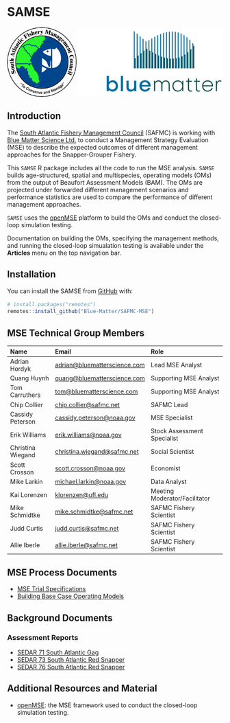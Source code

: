 
<!-- README.md is generated from README.Rmd. Please edit that file -->

# SAMSE

<!-- badges: start -->
<!-- badges: end -->

![](man/figures/logo.png)

## Introduction

The [South Atlantic Fishery Management Council](https://safmc.net/)
(SAFMC) is working with [Blue Matter Science
Ltd.](https://www.bluematterscience.com/) to conduct a Management
Strategy Evaluation (MSE) to describe the expected outcomes of different
management approaches for the Snapper-Grouper Fishery.

This `SAMSE` R package includes all the code to run the MSE analysis.
`SAMSE` builds age-structured, spatial and multispecies, operating
models (OMs) from the output of Beaufort Assessment Models (BAM). The
OMs are projected under forwarded different management scenarios and
performance statistics are used to compare the performance of different
management approaches.

`SAMSE` uses the [openMSE](https:://openMSE.com) platform to build the
OMs and conduct the closed-loop simulation testing.

Documentation on building the OMs, specifying the management methods,
and running the closed-loop simualation testing is available under the
**Articles** menu on the top navigation bar.

## Installation

You can install the SAMSE from [GitHub](https://github.com/) with:

``` r
# install.packages("remotes")
remotes::install_github("Blue-Matter/SAFMC-MSE")
```

## MSE Technical Group Members

| Name              | Email                          | Role                          |
|:------------------|:-------------------------------|:------------------------------|
| Adrian Hordyk     | <adrian@bluematterscience.com> | Lead MSE Analyst              |
| Quang Huynh       | <quang@bluematterscience.com>  | Supporting MSE Analyst        |
| Tom Carruthers    | <tom@bluematterscience.com>    | Supporting MSE Analyst        |
| Chip Collier      | <chip.collier@safmc.net>       | SAFMC Lead                    |
| Cassidy Peterson  | <cassidy.peterson@noaa.gov>    | MSE Specialist                |
| Erik Williams     | <erik.williams@noaa.gov>       | Stock Assessment Specialist   |
| Christina Wiegand | <christina.wiegand@safmc.net>  | Social Scientist              |
| Scott Crosson     | <scott.crosson@noaa.gov>       | Economist                     |
| Mike Larkin       | <michael.larkin@noaa.gov>      | Data Analyst                  |
| Kai Lorenzen      | <klorenzen@ufl.edu>            | Meeting Moderator/Facilitator |
| Mike Schmidtke    | <mike.schmidtke@safmc.net>     | SAFMC Fishery Scientist       |
| Judd Curtis       | <judd.curtis@safmc.net>        | SAFMC Fishery Scientist       |
| Allie Iberle      | <allie.iberle@safmc.net>       | SAFMC Fishery Scientist       |

## MSE Process Documents

- [MSE Trial Specifications](resources/TS/TS.html)
- [Building Base Case Operating
  Models](articles/Building-Base-Case-Operating-Models.html)

## Background Documents

### Assessment Reports

- [SEDAR 71 South Atlantic
  Gag](resources/SEDAR_Reports/sedar-71-stock-assessment-report-south-atlantic-gag.pdf)
- [SEDAR 73 South Atlantic Red
  Snapper](resources/SEDAR_Reports/sedar-73-stock-assessment-report-south-atlantic-red-snapper.pdf)
- [SEDAR 76 South Atlantic Red
  Snapper](resources/SEDAR_Reports/sedar-76-stock-assessment-report-south-atlantic-black-sea-bass.pdf)

## Additional Resources and Material

- [openMSE](https://openmse.com/): the MSE framework used to conduct the
  closed-loop simulation testing.
